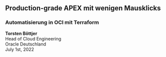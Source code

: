 ## Production-grade APEX mit wenigen Mausklicks 
### Automatisierung in OCI mit Terraform
  
**Torsten Böttjer**  
Head of Cloud Engineering  
Oracle Deutschland  
July 1st, 2022
